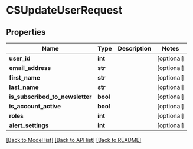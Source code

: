 # CSUpdateUserRequest

## Properties
Name | Type | Description | Notes
------------ | ------------- | ------------- | -------------
**user_id** | **int** |  | [optional] 
**email_address** | **str** |  | [optional] 
**first_name** | **str** |  | [optional] 
**last_name** | **str** |  | [optional] 
**is_subscribed_to_newsletter** | **bool** |  | [optional] 
**is_account_active** | **bool** |  | [optional] 
**roles** | **int** |  | [optional] 
**alert_settings** | **int** |  | [optional] 

[[Back to Model list]](../README.md#documentation-for-models) [[Back to API list]](../README.md#documentation-for-api-endpoints) [[Back to README]](../README.md)


